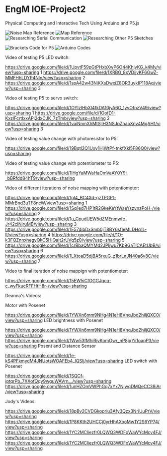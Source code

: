 # EngM IOE-Project2

Physical Computing and Interactive Tech
Using Arduino and P5.js

![Noise Map Reference](https://github.com/yoyomomo/IOE-Project2/blob/main/imgs/img1.png)
![Map Reference](https://github.com/yoyomomo/IOE-Project2/blob/main/imgs/img2.png)
![Researching Serial Communication](https://github.com/yoyomomo/IOE-Project2/blob/main/imgs/img3.png)
![Researching Other P5 Sketches](https://github.com/yoyomomo/IOE-Project2/blob/main/imgs/img4.png)

![Brackets Code for P5](https://github.com/yoyomomo/IOE-Project2/blob/main/imgs/img6.png)
![Arduino Codes](https://github.com/yoyomomo/IOE-Project2/blob/main/imgs/img7.png)

Video of testing P5 LED switch:

https://drive.google.com/file/d/1UpvtF59pGtPHxbXwP6O44KhjvKG_k4My/view?usp=sharing 1
https://drive.google.com/file/d/1XRBG_8xVDijvKF6GwZ-MMFHhLDYP4Nln/view?usp=sharing 2
https://drive.google.com/file/d/1spA42w43NjKXsDwxiZ8OR3uykIP118Aq/view?usp=sharing 3

Video of testing P5 to servo switch:

https://drive.google.com/file/d/1OYIzIHbXI4fkDA10jyA6O_1yvOfnzV49/view?usp=sharing 1
https://drive.google.com/file/d/1OofD1-KxzlFcrtIxxAPj2dxCJK_7zTmb/view?usp=sharing 2
https://drive.google.com/file/d/1vaiNnmXhMtSjlH3NSJpZhaoXnv4MgAH1/view?usp=sharing 3

Video of testing value change with photoresistor to P5:

https://drive.google.com/file/d/19Bqtl2Q1Uxy1HjWtPf-tnkfXkl5F86Q0/view?usp=sharing

Video of testing value change with potentiometer to P5:

https://drive.google.com/file/d/1IHgYaMWaHaOmVaAY0Y9-_bBRfdd84hT9/view?usp=sharing

Video of different iterations of noise mapping with potentiometer:

https://drive.google.com/file/d/1pl4_BC4Xd-gzTPGPt-MMrBnd3uTF8ncW/view?usp=sharing 1
https://drive.google.com/file/d/1Sq1ed7HP1tR2GkeKeYtWaeYszvnzPoH-/view?usp=sharing 2
https://drive.google.com/file/d/1u_CpudUEW5dZMEnmwfc-Jr42clNjruMB/view?usp=sharing 3
https://drive.google.com/file/d/1E574ibDxSmb0jT8BY6sfIeMLDHq1L-Il/view?usp=sharing 4
https://drive.google.com/file/d/1O-k3FQZnnxhegyQkC5HIQaIt2rUVq5z0/view?usp=sharing 5
https://drive.google.com/file/d/1crBbaQMYMd2JPIjwu7Kb9GaTICAEtUbB/view?usp=sharing 6
https://drive.google.com/file/d/1LXtoaD5djBA5rxuG_z1brLnJN40a6v8C/view?usp=sharing 7 

Video to final iteration of noise mappign with potentiometer:

https://drive.google.com/file/d/15EW5iCfOGGJqcq-c_wyFkucRFFHtH8r-/view?usp=sharing

Deanna's Videos:

Motor with Posenet

https://drive.google.com/file/d/1YWXn6mm9NHg4N1eH8VnqJbd2hiljQXC0/view?usp=sharing
LED brightness with Posenet

https://drive.google.com/file/d/1YWXn6mm9NHg4N1eH8VnqJbd2hiljQXC0/view?usp=sharing
https://drive.google.com/file/d/1Ww53fMhjRjvKomOwr_nP8jqYii1oapP3/view?usp=sharing
Posent and Distance Sensor

https://drive.google.com/file/d/1e-kS4PFkmydM4JNUotsWOAFEb4_IQSIj/view?usp=sharing
LED switch with Posenet

https://drive.google.com/file/d/1SQCf-iptqrPb_7XXofQqy9wguWAVrn__/view?usp=sharing
https://drive.google.com/file/d/1unHZOmVWPhGq7xYx7NjwqDMQeCC38iAr/view?usp=sharing

Jody's Videos:

https://drive.google.com/file/d/18pBv2CVDGkopriu3Afy3Qzx3NriUuPrV/view?usp=sharing
https://drive.google.com/file/d/1P8KKth2UHCCj0yrHhAXooMw1Y2S6YP74/view?usp=sharing
https://drive.google.com/file/d/1YC2MCliezfr0LQWQ3WDFxWaWYcMcv4FJ/view?usp=sharing
https://drive.google.com/file/d/1YC2MCliezfr0LQWQ3WDFxWaWYcMcv4FJ/view?usp=sharing

